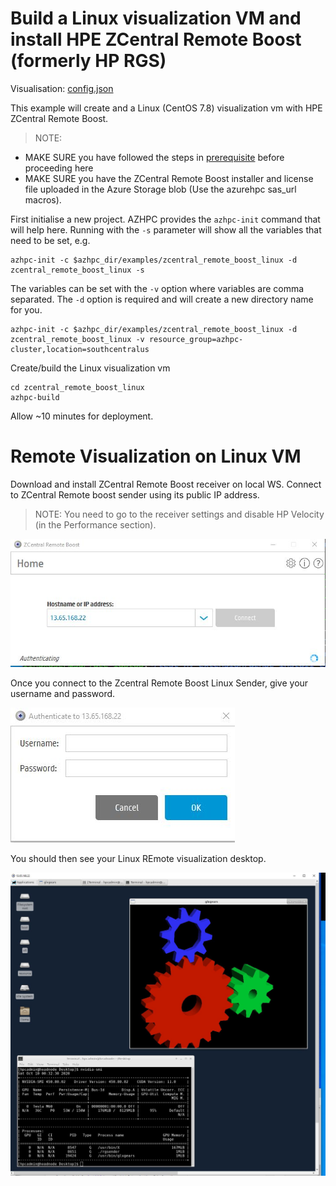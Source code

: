 # Build a Linux visualization VM and install HPE ZCentral Remote Boost (formerly HP RGS)

Visualisation: [config.json](https://azurehpc.azureedge.net/?o=https://raw.githubusercontent.com/Azure/azurehpc/master/examples/zcentral_remote_boost_linux/config.json)

This example will create and a Linux (CentOS 7.8) visualization vm with HPE ZCentral Remote Boost.

>NOTE: 
- MAKE SURE you have followed the steps in [prerequisite](../../tutorials/prerequisites.md) before proceeding here
- MAKE SURE you have the ZCentral Remote Boost installer and license file uploaded in the Azure Storage blob (Use the azurehpc sas_url macros).

First initialise a new project. AZHPC provides the `azhpc-init` command that will help here.  Running with the `-s` parameter will show all the variables that need to be set, e.g.

```
azhpc-init -c $azhpc_dir/examples/zcentral_remote_boost_linux -d zcentral_remote_boost_linux -s
```

The variables can be set with the `-v` option where variables are comma separated.  The `-d` option is required and will create a new directory name for you.

```
azhpc-init -c $azhpc_dir/examples/zcentral_remote_boost_linux -d zcentral_remote_boost_linux -v resource_group=azhpc-cluster,location=southcentralus
```

Create/build the Linux visualization vm

```
cd zcentral_remote_boost_linux
azhpc-build
```

Allow ~10 minutes for deployment.

# Remote Visualization on Linux VM

Download and install ZCentral Remote Boost receiver on local WS. Connect to ZCentral Remote boost sender using its public IP address.

>NOTE: You need to go to the receiver settings and disable HP Velocity (in the Performance section).

![Alt text1](/examples/zcentral_remote_boost_linux/images/zcentral_receiver.JPG?raw=true "zcentral receiver")

Once you connect to the Zcentral Remote Boost Linux Sender, give your username and password.

![Alt text2](/examples/zcentral_remote_boost_linux/images/zcentral_login.JPG?raw=true "zcentral login")

You should then see your Linux REmote visualization desktop.

![Alt text3](/examples/zcentral_remote_boost_linux/images/zcentral_linux_desktop.JPG?raw=true "zcentral desktop")

